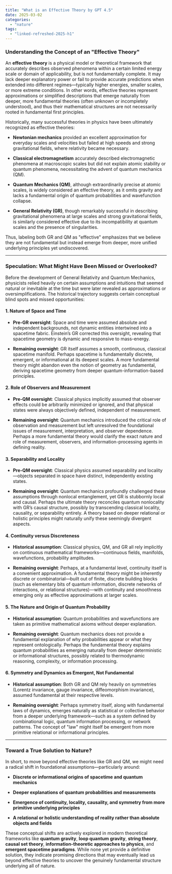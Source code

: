 ```yaml
---
title: "What is an Effective Theory by GPT 4.5"
date: 2025-03-02
categories: 
  - "nature"
tags: 
  - "linked-refreshed-2025-h1"
---
```


### Understanding the Concept of an "Effective Theory"

An **effective theory** is a physical model or theoretical framework that accurately describes observed phenomena within a certain limited energy scale or domain of applicability, but is not fundamentally complete. It may lack deeper explanatory power or fail to provide accurate predictions when extended into different regimes—typically higher energies, smaller scales, or more extreme conditions. In other words, effective theories represent approximations or simplified descriptions that emerge naturally from deeper, more fundamental theories (often unknown or incompletely understood), and thus their mathematical structures are not necessarily rooted in fundamental first principles.

Historically, many successful theories in physics have been ultimately recognized as effective theories:

- **Newtonian mechanics** provided an excellent approximation for everyday scales and velocities but failed at high speeds and strong gravitational fields, where relativity became necessary.

- **Classical electromagnetism** accurately described electromagnetic phenomena at macroscopic scales but did not explain atomic stability or quantum phenomena, necessitating the advent of quantum mechanics (QM).

- **Quantum Mechanics (QM)**, although extraordinarily precise at atomic scales, is widely considered an effective theory, as it omits gravity and lacks a fundamental origin of quantum probabilities and wavefunction collapse.

- **General Relativity (GR)**, though remarkably successful in describing gravitational phenomena at large scales and strong gravitational fields, is similarly considered effective due to its incompatibility at quantum scales and the presence of singularities.

Thus, labeling both GR and QM as "effective" emphasizes that we believe they are not fundamental but instead emerge from deeper, more unified underlying principles yet undiscovered.

* * *

### Speculation: What Might Have Been Missed or Overlooked?

Before the development of General Relativity and Quantum Mechanics, physicists relied heavily on certain assumptions and intuitions that seemed natural or inevitable at the time but were later revealed as approximations or oversimplifications. The historical trajectory suggests certain conceptual blind spots and missed opportunities:

#### 1\. **Nature of Space and Time**

- **Pre-GR oversight**: Space and time were assumed absolute and independent backgrounds, not dynamic entities intertwined into a spacetime fabric. Einstein’s GR corrected this oversight, revealing that spacetime geometry is dynamic and responsive to mass-energy.

- **Remaining oversight**: GR itself assumes a smooth, continuous, classical spacetime manifold. Perhaps spacetime is fundamentally discrete, emergent, or informational at its deepest scales. A more fundamental theory might abandon even the notion of geometry as fundamental, deriving spacetime geometry from deeper quantum-information-based principles.

#### 2\. **Role of Observers and Measurement**

- **Pre-QM oversight**: Classical physics implicitly assumed that observer effects could be arbitrarily minimized or ignored, and that physical states were always objectively defined, independent of measurement.

- **Remaining oversight**: Quantum mechanics introduced the critical role of observation and measurement but left unresolved the foundational issues of measurement, interpretation, and observer dependence. Perhaps a more fundamental theory would clarify the exact nature and role of measurement, observers, and information-processing agents in defining reality.

#### 3\. **Separability and Locality**

- **Pre-QM oversight**: Classical physics assumed separability and locality—objects separated in space have distinct, independently existing states.

- **Remaining oversight**: Quantum mechanics profoundly challenged these assumptions through nonlocal entanglement, yet GR is stubbornly local and causal. Perhaps the ultimate theory reconciles quantum nonlocality with GR’s causal structure, possibly by transcending classical locality, causality, or separability entirely. A theory based on deeper relational or holistic principles might naturally unify these seemingly divergent aspects.

#### 4\. **Continuity versus Discreteness**

- **Historical assumption**: Classical physics, QM, and GR all rely implicitly on continuous mathematical frameworks—continuous fields, manifolds, wavefunctions, probability amplitudes.

- **Remaining oversight**: Perhaps, at a fundamental level, continuity itself is a convenient approximation. A fundamental theory might be inherently discrete or combinatorial—built out of finite, discrete building blocks (such as elementary bits of quantum information, discrete networks of interactions, or relational structures)—with continuity and smoothness emerging only as effective approximations at larger scales.

#### 5\. **The Nature and Origin of Quantum Probability**

- **Historical assumption**: Quantum probabilities and wavefunctions are taken as primitive mathematical axioms without deeper explanation.

- **Remaining oversight**: Quantum mechanics does not provide a fundamental explanation of why probabilities appear or what they represent ontologically. Perhaps the fundamental theory explains quantum probabilities as emerging naturally from deeper deterministic or informational structures, possibly related to thermodynamic reasoning, complexity, or information processing.

#### 6\. **Symmetry and Dynamics as Emergent, Not Fundamental**

- **Historical assumption**: Both GR and QM rely heavily on symmetries (Lorentz invariance, gauge invariance, diffeomorphism invariance), assumed fundamental at their respective levels.

- **Remaining oversight**: Perhaps symmetry itself, along with fundamental laws of dynamics, emerges naturally as statistical or collective behavior from a deeper underlying framework—such as a system defined by combinational logic, quantum information processing, or network patterns. The concept of "law" might itself be emergent from more primitive relational or informational principles.

* * *

### Toward a True Solution to Nature?

In short, to move beyond effective theories like GR and QM, we might need a radical shift in foundational assumptions—particularly around:

- **Discrete or informational origins of spacetime and quantum mechanics**

- **Deeper explanations of quantum probabilities and measurements**

- **Emergence of continuity, locality, causality, and symmetry from more primitive underlying principles**

- **A relational or holistic understanding of reality rather than absolute objects and fields**

These conceptual shifts are actively explored in modern theoretical frameworks like **quantum gravity**, **loop quantum gravity**, **string theory**, **causal set theory**, **information-theoretic approaches to physics**, and **emergent spacetime paradigms**. While none yet provide a definitive solution, they indicate promising directions that may eventually lead us beyond effective theories to uncover the genuinely fundamental structure underlying all of nature.

